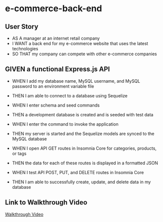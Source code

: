 # e-commerce-back-end

## User Story
* AS A manager at an internet retail company
* I WANT a back end for my e-commerce website that uses the latest technologies
* SO THAT my company can compete with other e-commerce companies


## GIVEN a functional Express.js API

- WHEN I add my database name, MySQL username, and MySQL password to an environment variable file
- THEN I am able to connect to a database using Sequelize


- WHEN I enter schema and seed commands
- THEN a development database is created and is seeded with test data


- WHEN I enter the command to invoke the application
- THEN my server is started and the Sequelize models are synced to the MySQL database

- WHEN I open API GET routes in Insomnia Core for categories, products, or tags
- THEN the data for each of these routes is displayed in a formatted JSON

- WHEN I test API POST, PUT, and DELETE routes in Insomnia Core
- THEN I am able to successfully create, update, and delete data in my database

## Link to Walkthrough Video
[Walkthrough Video](https://watch.screencastify.com/v/JkeGxmhu4HgYz4AzMmB8)